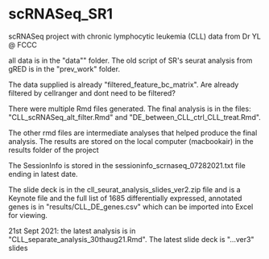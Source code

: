 # scRNASeq_SR1

scRNASeq project with chronic lymphocytic leukemia (CLL) data from Dr YL @ FCCC

all data is in the "data"" folder. The old script of SR's seurat analysis from gRED is in the "prev_work" folder.

The data supplied is already "filtered_feature_bc_matrix". Are already filtered by cellranger and dont need to be filtered?

There were multiple Rmd files generated. The final analysis is in the files: "CLL_scRNASeq_alt_filter.Rmd" and "DE_between_CLL_ctrl_CLL_treat.Rmd".

The other rmd files are intermediate analyses that helped produce the final analysis. 
The results are stored on the local computer (macbookair) in the results folder of the project

The SessionInfo is stored in the sessioninfo_scrnaseq_07282021.txt file ending in latest date.

The slide deck is in the cll_seurat_analysis_slides_ver2.zip file and is a Keynote file and the full list of 1685 differentially expressed, annotated genes is in "results/CLL_DE_genes.csv" which can be imported into Excel for viewing.

21st Sept 2021: the latest analysis is in "CLL_separate_analysis_30thaug21.Rmd". The latest slide deck is "...ver3" slides